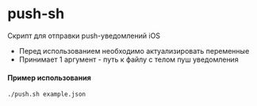 # push-sh
Скрипт для отправки push-уведомлений iOS

- Перед использованием необходимо актуализировать переменные
- Принимает 1 аргумент - путь к файлу с телом пуш уведомления

#### Пример использования
`./push.sh example.json`
